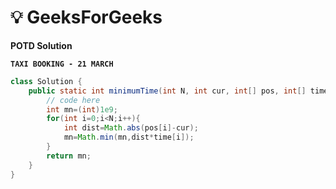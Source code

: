 # **💡  GeeksForGeeks**
**POTD Solution**

**`TAXI BOOKING - 21 MARCH`**

```java
class Solution {
    public static int minimumTime(int N, int cur, int[] pos, int[] time) {
        // code here
        int mn=(int)1e9;
        for(int i=0;i<N;i++){
            int dist=Math.abs(pos[i]-cur);
            mn=Math.min(mn,dist*time[i]);
        }
        return mn;
    }
}
```
